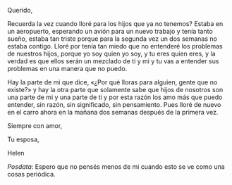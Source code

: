 Querido,

Recuerda la vez cuando lloré para los hijos que ya no tenemos? Estaba en un aeropuerto, esperando un avión para un nuevo trabajo  y tenía tanto sueño, estaba tan triste porque para la segunda vez un dos semanas no estaba contigo. Lloré por tenía tan miedo que no entenderé los problemas de nuestros hijos, porque yo soy quien yo soy, y tu eres quien eres, y la verdad es que ellos serán un mezclado de ti y mi y tu vas a entender sus problemas en una manera que no puedo.

Hay la parte de mi que dice, «¿Por qué lloras para alguien, gente que no existe?» y hay la otra parte que solamente sabe que  hijos de nosotros son una parte de mi y una parte de ti y por esta razón los amo más que puedo entender, sin razón, sin significado, sin pensamiento. Pues lloré de nuevo en el carro ahora en la mañana dos semanas después de la primera vez.

Siempre con amor,

Tu esposa,

Helen

_Posdata_: Espero que no pensés menos de mi cuando esto se ve como una cosas periódica.
